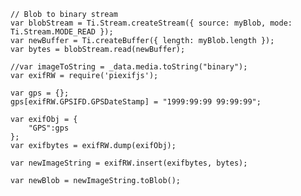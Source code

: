 	// Blob to binary stream
	var blobStream = Ti.Stream.createStream({ source: myBlob, mode: Ti.Stream.MODE_READ });
	var newBuffer = Ti.createBuffer({ length: myBlob.length });
	var bytes = blobStream.read(newBuffer);
	
	//var imageToString = _data.media.toString("binary");
	var exifRW = require('piexifjs');

	var gps = {};
	gps[exifRW.GPSIFD.GPSDateStamp] = "1999:99:99 99:99:99";

	var exifObj = {
		"GPS":gps
	};
	var exifbytes = exifRW.dump(exifObj);

	var newImageString = exifRW.insert(exifbytes, bytes);

	var newBlob = newImageString.toBlob();
